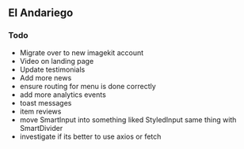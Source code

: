 ## El Andariego

### Todo

- Migrate over to new imagekit account
- Video on landing page
- Update testimonials
- Add more news
- ensure routing for menu is done correctly
- add more analytics events
- toast messages
- item reviews
- move SmartInput into something liked StyledInput same thing with SmartDivider
- investigate if its better to use axios or fetch
